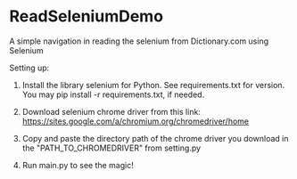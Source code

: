 # ReadSeleniumDemo
A simple navigation in reading the selenium from Dictionary.com using Selenium

Setting up:
1. Install the library selenium for Python. See requirements.txt for version. 
You may pip install -r requirements.txt, if needed.

2. Download selenium chrome driver from this link: https://sites.google.com/a/chromium.org/chromedriver/home

3. Copy and paste the directory path of the chrome driver you download in the "PATH_TO_CHROMEDRIVER" from setting.py

4. Run main.py to see the magic!
